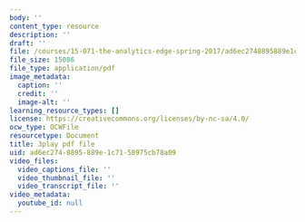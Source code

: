 ```yaml
---
body: ''
content_type: resource
description: ''
draft: ''
file: /courses/15-071-the-analytics-edge-spring-2017/ad6ec2748895889e1c7158975cb78a09_d2CfWJkklvo.pdf
file_size: 15086
file_type: application/pdf
image_metadata:
  caption: ''
  credit: ''
  image-alt: ''
learning_resource_types: []
license: https://creativecommons.org/licenses/by-nc-sa/4.0/
ocw_type: OCWFile
resourcetype: Document
title: 3play pdf file
uid: ad6ec274-8895-889e-1c71-58975cb78a09
video_files:
  video_captions_file: ''
  video_thumbnail_file: ''
  video_transcript_file: ''
video_metadata:
  youtube_id: null
---
```

